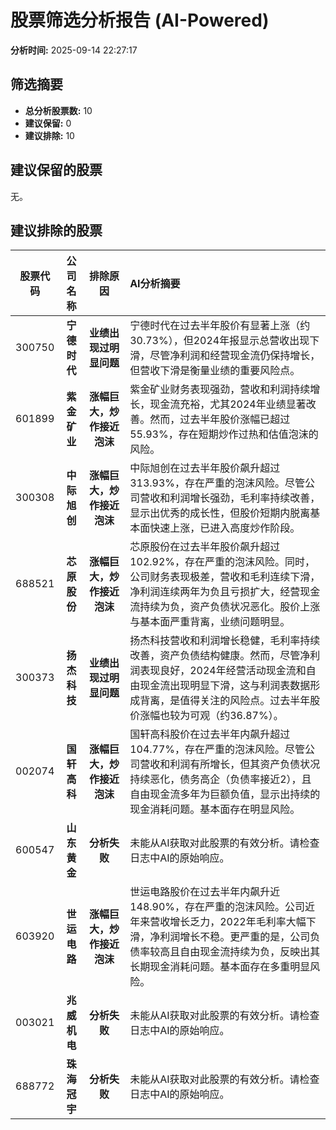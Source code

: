 # 股票筛选分析报告 (AI-Powered)

**分析时间:** 2025-09-14 22:27:17

## 筛选摘要

- **总分析股票数:** 10
- **建议保留:** 0
- **建议排除:** 10

## 建议保留的股票

无。


## 建议排除的股票

| 股票代码 | 公司名称 | 排除原因 | AI分析摘要 |
|:---:|:---:|:---:|:---|
| 300750 | **宁德时代** | **业绩出现过明显问题** | 宁德时代在过去半年股价有显著上涨（约30.73%），但2024年报显示总营收出现下滑，尽管净利润和经营现金流仍保持增长，但营收下滑是衡量业绩的重要风险点。 |
| 601899 | **紫金矿业** | **涨幅巨大，炒作接近泡沫** | 紫金矿业财务表现强劲，营收和利润持续增长，现金流充裕，尤其2024年业绩显著改善。然而，过去半年股价涨幅已超过55.93%，存在短期炒作过热和估值泡沫的风险。 |
| 300308 | **中际旭创** | **涨幅巨大，炒作接近泡沫** | 中际旭创在过去半年股价飙升超过313.93%，存在严重的泡沫风险。尽管公司营收和利润增长强劲，毛利率持续改善，显示出优秀的成长性，但股价短期内脱离基本面快速上涨，已进入高度炒作阶段。 |
| 688521 | **芯原股份** | **涨幅巨大，炒作接近泡沫** | 芯原股份在过去半年股价飙升超过102.92%，存在严重的泡沫风险。同时，公司财务表现极差，营收和毛利连续下滑，净利润连续两年为负且亏损扩大，经营现金流持续为负，资产负债状况恶化。股价上涨与基本面严重背离，业绩问题明显。 |
| 300373 | **扬杰科技** | **业绩出现过明显问题** | 扬杰科技营收和利润增长稳健，毛利率持续改善，资产负债结构健康。然而，尽管净利润表现良好，2024年经营活动现金流和自由现金流出现明显下滑，这与利润表数据形成背离，是值得关注的风险点。过去半年股价涨幅也较为可观（约36.87%）。 |
| 002074 | **国轩高科** | **涨幅巨大，炒作接近泡沫** | 国轩高科股价在过去半年内飙升超过104.77%，存在严重的泡沫风险。尽管公司营收和利润有所增长，但其资产负债状况持续恶化，债务高企（负债率接近2），且自由现金流多年为巨额负值，显示出持续的现金消耗问题。基本面存在明显风险。 |
| 600547 | **山东黄金** | **分析失败** | 未能从AI获取对此股票的有效分析。请检查日志中AI的原始响应。 |
| 603920 | **世运电路** | **涨幅巨大，炒作接近泡沫** | 世运电路股价在过去半年内飙升近148.90%，存在严重的泡沫风险。公司近年来营收增长乏力，2022年毛利率大幅下滑，净利润增长不稳。更严重的是，公司负债率较高且自由现金流持续为负，反映出其长期现金消耗问题。基本面存在多重明显风险。 |
| 003021 | **兆威机电** | **分析失败** | 未能从AI获取对此股票的有效分析。请检查日志中AI的原始响应。 |
| 688772 | **珠海冠宇** | **分析失败** | 未能从AI获取对此股票的有效分析。请检查日志中AI的原始响应。 |
